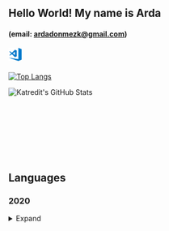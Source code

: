 ## Hello World! My name is Arda
#### (email: ardadonmezk@gmail.com)

<img align="left" alt="Visual Studio Code" width="26px" src="https://raw.githubusercontent.com/github/explore/80688e429a7d4ef2fca1e82350fe8e3517d3494d/topics/visual-studio-code/visual-studio-code.png" />
<br />
<br />



[![Top Langs](https://github-readme-stats.vercel.app/api/top-langs/?username=Katredit&layout=compact&theme=dark&card_width=350)](https://github.com/Katredit)




<img align="left" alt="Katredit's GitHub Stats" src="https://github-readme-stats.vercel.app/api?username=Katredit&show_icons=true&theme=dark" />


<br>
<br>
<br>
<br>
<br>
<br>
<br>
<br>

## Languages


<h3>2020</h2>
<details>
  <summary>Expand</summary>

- Learned LUA

- Learned OOP for LUA

- Learned MySQL

- Learned HTML

- Learned CSS

- Learned Some Javascript

- Learned Some C++

- Learned Some C#

</details>
